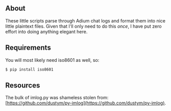 ## About

These little scripts parse through Adium chat logs and format them into nice
little plaintext files. Given that I'll only need to do this *once*, I have put
zero effort into doing anything elegant here.

## Requirements

You will most likely need iso8601 as well, so:

```bash
$ pip install iso8601
```

## Resources

The bulk of imlog.py was shameless stolen from: [https://github.com/dustym/py-imlog](https://github.com/dustym/py-imlog).
